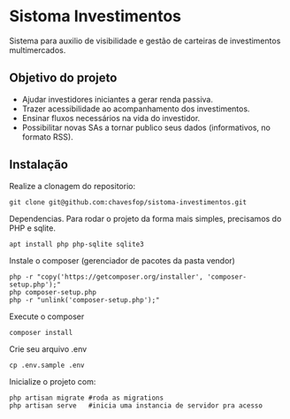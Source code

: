 # Sistoma Investimentos 

Sistema para auxilio de visibilidade e gestão de carteiras de investimentos multimercados.

## Objetivo do projeto

 - Ajudar investidores iniciantes a gerar renda passiva.
 - Trazer acessibilidade ao acompanhamento dos investimentos.
 - Ensinar fluxos necessários na vida do investidor.
 - Possibilitar novas SAs a tornar publico seus dados (informativos, no formato RSS).

## Instalação 

Realize a clonagem do repositorio:
```
git clone git@github.com:chavesfop/sistoma-investimentos.git
```

Dependencias.
Para rodar o projeto da forma mais simples, precisamos do PHP e sqlite.
```
apt install php php-sqlite sqlite3
```

Instale o composer (gerenciador de pacotes da pasta vendor)
```
php -r "copy('https://getcomposer.org/installer', 'composer-setup.php');"
php composer-setup.php
php -r "unlink('composer-setup.php');"
```

Execute o composer 
```
composer install
```

Crie seu arquivo .env
```
cp .env.sample .env
```

Inicialize o projeto com:
```
php artisan migrate #roda as migrations
php artisan serve   #inicia uma instancia de servidor pra acesso
```

